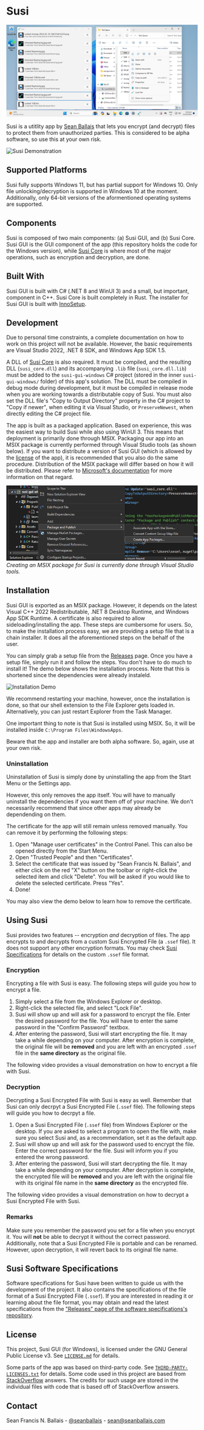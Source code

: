 # Susi

![A screenshot of Susi.](docs/screenshots/app-screenshot.png)

Susi is a utitlity app by [Sean Ballais](https://seanballais.com) that lets you encrypt (and decrypt) files to protect them from unauthorized parties. This is considered to be alpha software, so use this at your own risk.

![Susi Demonstration](docs/app-demo.gif)

## Supported Platforms
Susi fully supports Windows 11, but has partial support for Windows 10. Only file unlocking/decryption is supported in Windows 10 at the moment. Additionally, only 64-bit versions of the aformentioned operating systems are supported.

## Components
Susi is composed of two main components: (a) Susi GUI, and (b) Susi Core. Susi GUI is the GUI component of the app (this repository holds the code for the Windows version), while [Susi Core](https://github.com/seanballais/susi-core) is where most of the major operations, such as encryption and decryption, are done.

## Built With
Susi GUI is built with C# (.NET 8 and WinUI 3) and a small, but important, component in C++. Susi Core is built completely in Rust. The installer for Susi GUI is built with [InnoSetup](https://jrsoftware.org/isinfo.php).

## Development
Due to personal time constraints, a complete documentation on how to work on this project will not be available. However, the basic requirements are Visual Studio 2022, .NET 8 SDK, and Windows App SDK 1.5.

A DLL of [Susi Core](https://github.com/seanballais/susi-core) is also required. It must be compiled, and the resulting DLL (`susi_core.dll`) and its accompanying `.lib` file (`susi_core.dll.lib`) must be added to the `susi-gui-windows` C# project (stored in the inner `susi-gui-windows/` folder) of this app's solution. The DLL must be compiled in debug mode during development, but it must be compiled in release mode when you are working towards a distributable copy of Susi. You must also set the DLL file's "Copy to Output Directory" property in the C# project to "Copy if newer", when editing it via Visual Studio, or `PreserveNewest`, when directly editing the C# project file.

The app is built as a packaged application. Based on experience, this was the easiest way to build Susi while also using WinUI 3. This means that deployment is primarily done through MSIX. Packaging our app into an MSIX package is currently performed through Visual Studio tools (as shown below). If you want to distribute a version of Susi GUI (which is allowed by the [license](/LICENSE.md) of the app), it is recommended that you also do the same procedure. Distribution of the MSIX package will differ based on how it will be distributed. Please refer to [Microsoft's documentation](https://learn.microsoft.com/en-us/windows/msix/package/packaging-uwp-apps) for more information on that regard.

![Creating an MSIX package for Susi is currently done through Visual Studio tools.](docs/screenshots/dev-deployment-app-packages.png)
_Creating an MSIX package for Susi is currently done through Visual Studio tools._

## Installation
Susi GUI is exported as an MSIX package. However, it depends on the latest Visual C++ 2022 Redistributable, .NET 8 Desktop Runtime, and Windows App SDK Runtime. A certificate is also required to allow sideloading/installing the app. These steps are cumbersome for users. So, to make the installation process easy, we are providing a setup file that is a chain installer. It does all the aforementioned steps on the behalf of the user.

You can simply grab a setup file from the [Releases](https://github.com/seanballais/susi-gui-windows/releases) page. Once you have a setup file, simply run it and follow the steps. You don't have to do much to install it! The demo below shows the installation process. Note that this is shortened since the dependencies were already instaleld.

![Installation Demo](docs/app-installation-demo.gif)

We recommend restarting your machine, however, once the installation is done, so that our shell extension to the File Explorer gets loaded in. Alternatively, you can just restart Explorer from the Task Manager.

One important thing to note is that Susi is installed using MSIX. So, it will be installed inside `C:\Program Files\WindowsApps`.

Beware that the app and installer are both alpha software. So, again, use at your own risk.

### Uninstallation
Uninstallation of Susi is simply done by uninstalling the app from the Start Menu or the Settings app.



However, this only removes the app itself. You will have to manually uninstall the dependencies if you want them off of your machine. We don't necessarily recommend that since other apps may already be dependending on them.

The certificate for the app will still remain unless removed manually. You can remove it by performing the following steps:

1. Open "Manage user certificates" in the Control Panel. This can also be opened directly from the Start Menu.
2. Open "Trusted People" and then "Certificates".
3. Select the certificate that was issued by "Sean Francis N. Ballais", and either click on the red "X" button on the toolbar or right-click the selected item and click "Delete". You will be asked if you would like to delete the selected certificate. Press "Yes".
4. Done!

You may also view the demo below to learn how to remove the certificate.



## Using Susi
Susi provides two features -- encryption _and_ decryption of files. The app encrypts to and decrypts from a custom Susi Encrypted File (a `.ssef` file). It does not support any other encryption formats. You may check [Susi Specifications](#susi-specifications) for details on the custom `.ssef` file format.

### Encryption
Encrypting a file with Susi is easy. The following steps will guide you how to encrypt a file.

1. Simply select a file from the Windows Explorer or desktop.
2. Right-click the selected file, and select "Lock File".
3. Susi will show up and will ask for a password to encrypt the file. Enter the desired password for the file. You will have to enter the same password in the "Confirm Password" textbox.
4. After entering the password, Susi will start encrypting the file. It may take a while depending on your computer. After encryption is complete, the original file will be **removed** and you are left with an encrypted `.ssef` file in the **same directory** as the original file.

The following video provides a visual demonstration on how to encrypt a file with Susi.



### Decryption
Decrypting a Susi Encrypted File with Susi is easy as well. Remember that Susi can only decrpyt a Susi Encrypted File (`.ssef` file). The following steps will guide you how to decrpyt a file.

1. Open a Susi Encrypted File (`.ssef` file) from Windows Explorer or the desktop. If you are asked to select a program to open the file with, make sure you select Susi and, as a recommendation, set it as the default app.
2. Susi will show up and will ask for the password used to encrypt the file. Enter the correct password for the file. Susi will inform you if you entered the wrong password.
3. After entering the password, Susi will start decrypting the file. It may take a while depending on your computer. After decryption is complete, the encrypted file will be **removed** and you are left with the original file with its original file name in the **same directory** as the encrypted file.

The following video provides a visual demonstration on how to decrypt a Susi Encrypted File with Susi.



### Remarks
Make sure you remember the password you set for a file when you encrypt it. You will **not** be able to decrypt it without the correct password. Additionally, note that a Susi Encrypted File is portable and can be renamed. However, upon decryption, it will revert back to its original file name.

## Susi Software Specifications
Software specifications for Susi have been written to guide us with the development of the project. It also contains the specifications of the file format of a Susi Encrypted File (`.ssef`). If you are interested in reading it or learning about the file format, you may obtain and read the latest specifications from the ["Releases" page of the software specifications's repository](https://github.com/seanballais/susi-software-specs/releases).

## License
This project, Susi GUI (for Windows), is licensed under the GNU General Public License v3. See [`LICENSE.md`](/LICENSE.md) for details.

Some parts of the app was based on third-party code. See [`THIRD-PARTY-LICENSES.txt`](/THIRD-PARTY-LICENSES.txt) for details. Some code used in this project are based from [StackOverflow](https://stackoverflow.com) answers. The credits for such usage are stored in the individual files with code that is based off of StackOverflow answers.

## Contact
Sean Francis N. Ballais - [@seanballais](https://twitter.com/seanballais) - [sean@seanballais.com](mailto:sean@seanballais.com)

